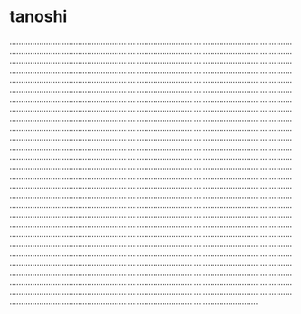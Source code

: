 # tanoshi
.................................................................................................................................................................................................................................................................................................................................................................................................................................................................................................................................................................................................................................................................................................................................................................................................................................................................................................................................................................................................................................................................................................................................................................................................................................................................................................................................................................................................................................................................................................................................................................................................................................................................................................................................................................................................................................................................................................................................................................................................................................................................................................................................................................................................................................................................................................................................................................................................................................................................................................................................................................................................................................................................................................................................................................................................................................................................................................................................................................................................................................................................................................................................................................................................................................................................................................................................................................................................................................................................................................................................................................................................